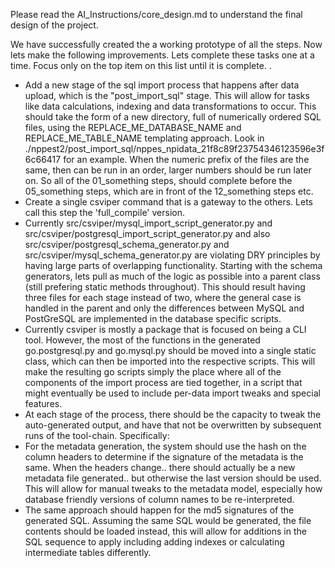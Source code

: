 

Please read the AI_Instructions/core_design.md to understand the final design of the project. 

We have successfully created the a working prototype of all the steps. Now lets make the following improvements.
Lets complete these tasks one at a time. Focus only on the top item on this list until it is complete. .

* Add a new stage of the sql import process that happens after data upload, which is the "post_import_sql" stage. This will allow for tasks like data calculations, indexing and data transformations to occur. This should take the form of a new directory, full of numerically ordered SQL files, using the REPLACE_ME_DATABASE_NAME and REPLACE_ME_TABLE_NAME templating approach. Look in ./nppest2/post_import_sql/nppes_npidata_21f8c89f23754346123596e3f6c66417 for an example. When the numeric prefix of the files are the same, then can be run in an order, larger numbers should be run later on. So all of the 01_something steps, should complete before the 05_something steps, which are in front of the 12_something steps etc.
* Create a single csviper command that is a gateway to the others. Lets call this step the 'full_compile' version.
* Currently src/csviper/mysql_import_script_generator.py and src/csviper/postgresql_import_script_generator.py and also src/csviper/postgresql_schema_generator.py and src/csviper/mysql_schema_generator.py are violating DRY principles by having large parts of overlapping functionality. Starting with the schema generators, lets pull as much of the logic as possible into a parent class (still prefering static methods throughout). This should result having three files for each stage instead of two, where the general case is handled in the parent and only the differences between MySQL and PostGreSQL are implemented in the database specific scripts.
* Currently csviper is mostly a package that is focused on being a CLI tool. However, the most of the functions in the generated go.postgresql.py and go.mysql.py should be moved into a single static class, which can then be imported into the respective scripts. This will make the resulting go scripts simply the place where all of the components of the import process are tied together, in a script that might eventually be used to include per-data import tweaks and special features.
* At each stage of the process, there should be the capacity to tweak the auto-generated output, and have that not be overwritten by subsequent runs of the tool-chain. Specifically:
* For the metadata generation, the system should use the hash on the column headers to determine if the signature of the metadata is the same. When the headers change.. there should actually be a new metadata file generated.. but otherwise the last version should be used. This will allow for manual tweaks to the metadata model, especially how database friendly versions of column names to be re-interpreted.
* The same approach should happen for the md5 signatures of the generated SQL. Assuming the same SQL would be generated, the file contents should be loaded instead, this will allow for additions in the SQL sequence to apply including adding indexes or calculating intermediate tables differently.  


